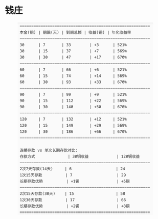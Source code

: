 # 钱庄

<figure><img src="../.gitbook/assets/7bba2648b2da3387793ec1d071802b06.png" alt=""><figcaption></figcaption></figure>
